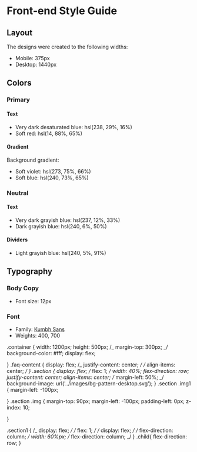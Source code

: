 # Front-end Style Guide

## Layout

The designs were created to the following widths:

- Mobile: 375px
- Desktop: 1440px

## Colors

### Primary

#### Text

- Very dark desaturated blue: hsl(238, 29%, 16%)
- Soft red: hsl(14, 88%, 65%)

#### Gradient

Background gradient:

- Soft violet: hsl(273, 75%, 66%)
- Soft blue: hsl(240, 73%, 65%)

### Neutral

#### Text

- Very dark grayish blue: hsl(237, 12%, 33%)
- Dark grayish blue: hsl(240, 6%, 50%)

#### Dividers

- Light grayish blue: hsl(240, 5%, 91%)

## Typography

### Body Copy

- Font size: 12px

### Font

- Family: [Kumbh Sans](https://fonts.google.com/specimen/Kumbh+Sans)
- Weights: 400, 700

.container {
width: 1200px;
height: 500px;
/_ margin-top: 300px; _/
background-color: #fff;
display: flex;

}
.faq-content {
display: flex;
/_ justify-content: center; _/
/_ align-items: center; _/
}
.section {
display: flex;
/_ flex: 1; _/
width: 40%;
flex-direction: row;
justify-content: center;
align-items: center;
/_ margin-left: 50%; _/
background-image: url('../images/bg-pattern-desktop.svg');
}
.section .img1 {
margin-left: -100px;

}
.section .img {
margin-top: 90px;
margin-left: -100px;
padding-left: 0px;
z-index: 10;

}

.section1 {
/_ display: flex; _/
/_ flex: 1; _/
/_ display: flex; _/
/_ flex-direction: column; _/
width: 60%px;
/_ flex-direction: column; _/
}
.child{
flex-direction: row;
}
